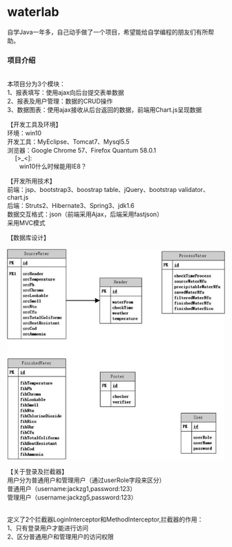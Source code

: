 # waterlab
自学Java一年多，自己动手做了一个项目，希望能给自学编程的朋友们有所帮助。

<h3>项目介绍</h3>

</br>本项目分为3个模块： 
</br>1、报表填写：使用ajax向后台提交表单数据
</br>2、报表及用户管理：数据的CRUD操作
</br>3、数据图表：使用ajax接收从后台返回的数据，前端用Chart.js呈现数据

【开发工具及环境】
</br>环境：win10
</br>开发工具：MyEclipse、Tomcat7、Mysql5.5
</br>浏览器：Google Chrome 57、Firefox Quantum 58.0.1
 </br> &emsp; [>_<]:
 </br> &emsp;&emsp;win10什么时候能用IE8？
 
【开发所用技术】
</br>前端：jsp、bootstrap3、boostrap table、jQuery、bootstrap validator、chart.js
</br>后端：Struts2、Hibernate3、Spring3、jdk1.6
</br>数据交互格式：json（前端采用Ajax，后端采用fastjson）
</br>采用MVC模式

【数据库设计】
</br>
</br>![image](https://github.com/jackzgzzh/waterlab/blob/master/project_images/database.jpg)

【关于登录及拦截器】
</br>用户分为普通用户和管理用户（通过userRole字段来区分）
</br>普通用户（username:jackzg1,password:123）
</br>管理用户（username:jackzg5,password:123）

</br>定义了2个拦截器LoginInterceptor和MethodInterceptor,拦截器的作用：
</br>1、只有登录用户才能进行访问
</br>2、区分普通用户和管理用户的访问权限
